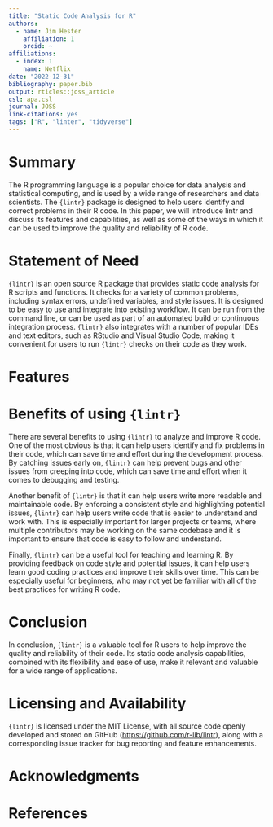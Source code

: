 ```yaml
---
title: "Static Code Analysis for R"
authors:
  - name: Jim Hester
    affiliation: 1
    orcid: ~
affiliations:
  - index: 1
    name: Netflix
date: "2022-12-31"
bibliography: paper.bib
output: rticles::joss_article
csl: apa.csl
journal: JOSS
link-citations: yes
tags: ["R", "linter", "tidyverse"]
---
```




# Summary

The R programming language is a popular choice for data analysis and statistical computing, and is used by a wide range of researchers and data scientists. The `{lintr}` package is designed to help users identify and correct problems in their R code. In this paper, we will introduce lintr and discuss its features and capabilities, as well as some of the ways in which it can be used to improve the quality and reliability of R code.

# Statement of Need

`{lintr}` is an open source R package that provides static code analysis for R scripts and functions. It checks for a variety of common problems, including syntax errors, undefined variables, and style issues. It is designed to be easy to use and integrate into existing workflow. It can be run from the command line, or can be used as part of an automated build or continuous integration process. `{lintr}` also integrates with a number of popular IDEs and text editors, such as RStudio and Visual Studio Code, making it convenient for users to run `{lintr}` checks on their code as they work.

# Features


# Benefits of using `{lintr}`

There are several benefits to using `{lintr}` to analyze and improve R code. One of the most obvious is that it can help users identify and fix problems in their code, which can save time and effort during the development process. By catching issues early on, `{lintr}` can help prevent bugs and other issues from creeping into code, which can save time and effort when it comes to debugging and testing.

Another benefit of `{lintr}` is that it can help users write more readable and maintainable code. By enforcing a consistent style and highlighting potential issues, `{lintr}` can help users write code that is easier to understand and work with. This is especially important for larger projects or teams, where multiple contributors may be working on the same codebase and it is important to ensure that code is easy to follow and understand.

Finally, `{lintr}` can be a useful tool for teaching and learning R. By providing feedback on code style and potential issues, it can help users learn good coding practices and improve their skills over time. This can be especially useful for beginners, who may not yet be familiar with all of the best practices for writing R code.

# Conclusion

In conclusion, `{lintr}` is a valuable tool for R users to help improve the quality and reliability of their code. Its static code analysis capabilities, combined with its flexibility and ease of use, make it relevant and valuable for a wide range of applications. 

# Licensing and Availability

`{lintr}` is licensed under the MIT License, with all source code openly developed and stored on GitHub (<https://github.com/r-lib/lintr>), along with a corresponding issue tracker for bug reporting and feature enhancements.

# Acknowledgments

# References
